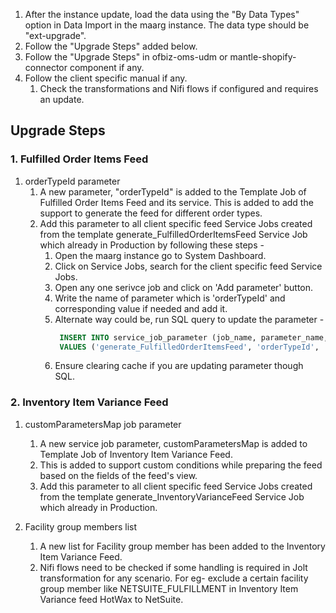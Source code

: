 1. After the instance update, load the data using the "By Data Types" option in Data Import in the maarg instance. The data type should be "ext-upgrade".
2. Follow the "Upgrade Steps" added below.
3. Follow the "Upgrade Steps" in ofbiz-oms-udm or mantle-shopify-connector component if any.
4. Follow the client specific manual if any.
    1. Check the transformations and Nifi flows if configured and requires an update.

## Upgrade Steps
### 1. Fulfilled Order Items Feed
1. orderTypeId parameter
    1. A new parameter, "orderTypeId" is added to the Template Job of Fulfilled Order Items Feed and its service. This is added to add the support to generate the feed for different order types.
    2. Add this parameter to all client specific feed Service Jobs created from the template generate_FulfilledOrderItemsFeed Service Job which already in Production by following these steps -
       1. Open the maarg instance go to System Dashboard.
       2. Click on Service Jobs, search for the client specific feed Service Jobs.
       3. Open any one serivce job and click on 'Add parameter' button.
       4. Write the name of parameter which is 'orderTypeId' and corresponding value if needed and add it.
       5. Alternate way could be, run SQL query to update the parameter -
            ```sql
             INSERT INTO service_job_parameter (job_name, parameter_name, parameter_value)
             VALUES ('generate_FulfilledOrderItemsFeed', 'orderTypeId', '')
            ```                     
       6. Ensure clearing cache if you are updating parameter though SQL.
    
### 2. Inventory Item Variance Feed
1. customParametersMap job parameter
   1. A new service job parameter, customParametersMap is added to Template Job of Inventory Item Variance Feed.
   2. This is added to support custom conditions while preparing the feed based on the fields of the feed's view.
   3. Add this parameter to all client specific feed Service Jobs created from the template generate_InventoryVarianceFeed Service Job which already in Production.

2. Facility group members list
    1. A new list for Facility group member has been added to the Inventory Item Variance Feed.
    2. Nifi flows need to be checked if some handling is required in Jolt transformation for any scenario.
       For eg- exclude a certain facility group member like NETSUITE_FULFILLMENT in Inventory Item Variance feed HotWax to NetSuite.
